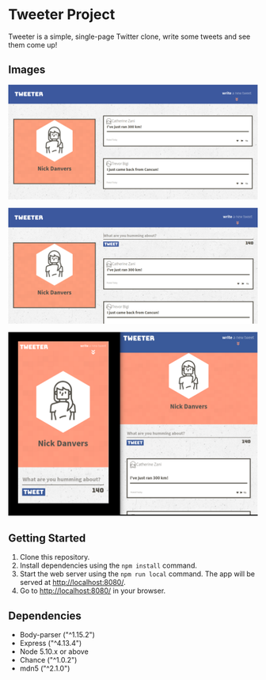 # Tweeter Project

Tweeter is a simple, single-page Twitter clone, write some tweets and see them come up!

## Images

!["Homepage"](https://github.com/Ravenor222/tweeter/blob/master/public/images/homepage.png?raw=true)
<!---->
!["'home' page with URLS"](https://github.com/Ravenor222/tweeter/blob/master/public/images/new-tweet.png?raw=true)
<!---->
!["'home' page with URLS"](https://github.com/Ravenor222/tweeter/blob/master/public/images/mobile&ipad.png?raw=true)

## Getting Started

1. Clone this repository.
2. Install dependencies using the `npm install` command.
3. Start the web server using the `npm run local` command. The app will be served at <http://localhost:8080/>.
4. Go to <http://localhost:8080/> in your browser.

## Dependencies

- Body-parser ("^1.15.2")
- Express ("^4.13.4")
- Node 5.10.x or above
- Chance ("^1.0.2")
- mdn5 ("^2.1.0")
